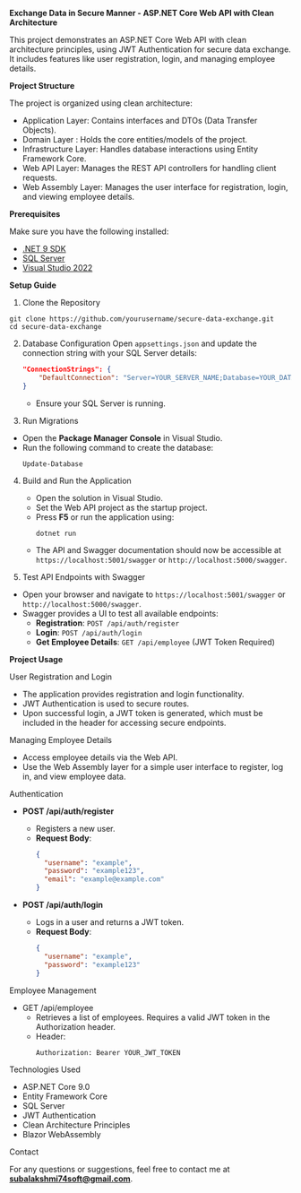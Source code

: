 **Exchange Data in Secure Manner - ASP.NET Core Web API with Clean Architecture**

This project demonstrates an ASP.NET Core Web API with clean architecture principles, using JWT Authentication for secure data exchange. It includes features like user registration, login, and managing employee details.

**Project Structure**

The project is organized using clean architecture:
- Application Layer: Contains interfaces and DTOs (Data Transfer Objects).
- Domain Layer       : Holds the core entities/models of the project.
- Infrastructure Layer: Handles database interactions using Entity Framework Core.
- Web API Layer: Manages the REST API controllers for handling client requests.
- Web Assembly Layer: Manages the user interface for registration, login, and viewing employee details.

**Prerequisites**

Make sure you have the following installed:
- [.NET 9 SDK](https://dotnet.microsoft.com/download/dotnet/9.0)
- [SQL Server](https://www.microsoft.com/en-us/sql-server)
- [Visual Studio 2022](https://visualstudio.microsoft.com/)

**Setup Guide**

1. Clone the Repository
```
git clone https://github.com/yourusername/secure-data-exchange.git
cd secure-data-exchange
```

2. Database Configuration
   Open `appsettings.json` and update the connection string with your SQL Server details:
     ```json
     "ConnectionStrings": {
         "DefaultConnection": "Server=YOUR_SERVER_NAME;Database=YOUR_DATABASE_NAME;User ID=YOUR_USER_ID;Password=YOUR_PASSWORD;"
     }
     ```
   - Ensure your SQL Server is running.

 3. Run Migrations
   - Open the **Package Manager Console** in Visual Studio.
   - Run the following command to create the database:
     ```
     Update-Database
     ```

4. Build and Run the Application
   - Open the solution in Visual Studio.
   - Set the Web API project as the startup project.
   - Press **F5** or run the application using:
     ```
     dotnet run
     ```
   - The API and Swagger documentation should now be accessible at `https://localhost:5001/swagger` or `http://localhost:5000/swagger`.

 5. Test API Endpoints with Swagger
   - Open your browser and navigate to `https://localhost:5001/swagger` or `http://localhost:5000/swagger`.
   - Swagger provides a UI to test all available endpoints:
     - **Registration**: `POST /api/auth/register`
     - **Login**: `POST /api/auth/login`
     - **Get Employee Details**: `GET /api/employee` (JWT Token Required)

**Project Usage**

User Registration and Login
   - The application provides registration and login functionality.
   - JWT Authentication is used to secure routes.
   - Upon successful login, a JWT token is generated, which must be included in the header for accessing secure endpoints.

Managing Employee Details
   - Access employee details via the Web API.
   - Use the Web Assembly layer for a simple user interface to register, log in, and view employee data.


Authentication
- **POST /api/auth/register**
   - Registers a new user.
   - **Request Body**:
     ```json
     {
       "username": "example",
       "password": "example123",
       "email": "example@example.com"
     }
     ```

- **POST /api/auth/login**
   - Logs in a user and returns a JWT token.
   - **Request Body**:
     ```json
     {
       "username": "example",
       "password": "example123"
     }
     ```

Employee Management
- GET /api/employee
   - Retrieves a list of employees. Requires a valid JWT token in the Authorization header.
   - Header:
     ```
     Authorization: Bearer YOUR_JWT_TOKEN
     ```

Technologies Used
- ASP.NET Core 9.0
- Entity Framework Core
- SQL Server
- JWT Authentication
- Clean Architecture Principles
- Blazor WebAssembly


Contact

For any questions or suggestions, feel free to contact me at **subalakshmi74soft@gmail.com**.
